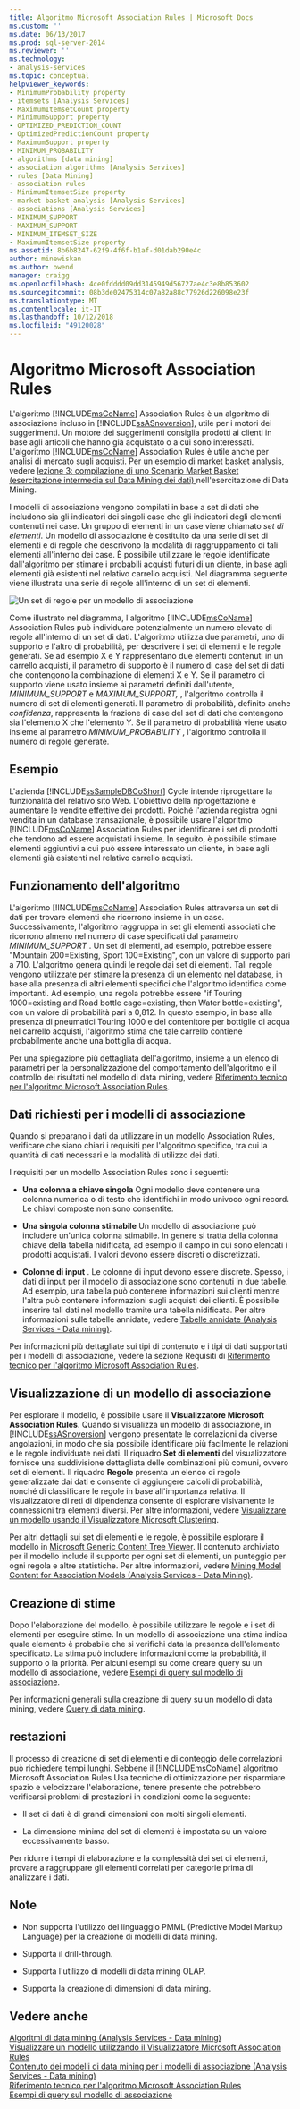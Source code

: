 ```yaml
---
title: Algoritmo Microsoft Association Rules | Microsoft Docs
ms.custom: ''
ms.date: 06/13/2017
ms.prod: sql-server-2014
ms.reviewer: ''
ms.technology:
- analysis-services
ms.topic: conceptual
helpviewer_keywords:
- MinimumProbability property
- itemsets [Analysis Services]
- MaximumItemsetCount property
- MinimumSupport property
- OPTIMIZED_PREDICTION_COUNT
- OptimizedPredictionCount property
- MaximumSupport property
- MINIMUM_PROBABILITY
- algorithms [data mining]
- association algorithms [Analysis Services]
- rules [Data Mining]
- association rules
- MinimumItemsetSize property
- market basket analysis [Analysis Services]
- associations [Analysis Services]
- MINIMUM_SUPPORT
- MAXIMUM_SUPPORT
- MINIMUM_ITEMSET_SIZE
- MaximumItemsetSize property
ms.assetid: 8b6b8247-62f9-4f6f-b1af-d01dab290e4c
author: minewiskan
ms.author: owend
manager: craigg
ms.openlocfilehash: 4ce0fdddd09dd3145949d56727ae4c3e8b853602
ms.sourcegitcommit: 08b3de02475314c07a82a88c77926d226098e23f
ms.translationtype: MT
ms.contentlocale: it-IT
ms.lasthandoff: 10/12/2018
ms.locfileid: "49120028"
---
```

# <a name="microsoft-association-algorithm"></a>Algoritmo Microsoft Association Rules
  L'algoritmo [!INCLUDE[msCoName](../../includes/msconame-md.md)] Association Rules è un algoritmo di associazione incluso in [!INCLUDE[ssASnoversion](../../includes/ssasnoversion-md.md)], utile per i motori dei suggerimenti. Un motore dei suggerimenti consiglia prodotti ai clienti in base agli articoli che hanno già acquistato o a cui sono interessati. L'algoritmo [!INCLUDE[msCoName](../../includes/msconame-md.md)] Association Rules è utile anche per analisi di mercato sugli acquisti. Per un esempio di market basket analysis, vedere [lezione 3: compilazione di uno Scenario Market Basket &#40;esercitazione intermedia sul Data Mining dei dati&#41; ](../../tutorials/lesson-3-building-a-market-basket-scenario-intermediate-data-mining-tutorial.md) nell'esercitazione di Data Mining.  
  
 I modelli di associazione vengono compilati in base a set di dati che includono sia gli indicatori dei singoli case che gli indicatori degli elementi contenuti nei case. Un gruppo di elementi in un case viene chiamato *set di elementi*. Un modello di associazione è costituito da una serie di set di elementi e di regole che descrivono la modalità di raggruppamento di tali elementi all'interno dei case. È possibile utilizzare le regole identificate dall'algoritmo per stimare i probabili acquisti futuri di un cliente, in base agli elementi già esistenti nel relativo carrello acquisti. Nel diagramma seguente viene illustrata una serie di regole all'interno di un set di elementi.  
  
 ![Un set di regole per un modello di associazione](../media/association.gif "un set di regole per un modello di associazione")  
  
 Come illustrato nel diagramma, l'algoritmo [!INCLUDE[msCoName](../../includes/msconame-md.md)] Association Rules può individuare potenzialmente un numero elevato di regole all'interno di un set di dati. L'algoritmo utilizza due parametri, uno di supporto e l'altro di probabilità, per descrivere i set di elementi e le regole generati. Se ad esempio X e Y rappresentano due elementi contenuti in un carrello acquisti, il parametro di supporto è il numero di case del set di dati che contengono la combinazione di elementi X e Y. Se il parametro di supporto viene usato insieme ai parametri definiti dall'utente, *MINIMUM_SUPPORT* e *MAXIMUM_SUPPORT,* , l'algoritmo controlla il numero di set di elementi generati. Il parametro di probabilità, definito anche *confidenza*, rappresenta la frazione di case del set di dati che contengono sia l'elemento X che l'elemento Y. Se il parametro di probabilità viene usato insieme al parametro *MINIMUM_PROBABILITY* , l'algoritmo controlla il numero di regole generate.  
  
## <a name="example"></a>Esempio  
 L'azienda [!INCLUDE[ssSampleDBCoShort](../../includes/sssampledbcoshort-md.md)] Cycle intende riprogettare la funzionalità del relativo sito Web. L'obiettivo della riprogettazione è aumentare le vendite effettive dei prodotti. Poiché l'azienda registra ogni vendita in un database transazionale, è possibile usare l'algoritmo [!INCLUDE[msCoName](../../includes/msconame-md.md)] Association Rules per identificare i set di prodotti che tendono ad essere acquistati insieme. In seguito, è possibile stimare elementi aggiuntivi a cui può essere interessato un cliente, in base agli elementi già esistenti nel relativo carrello acquisti.  
  
## <a name="how-the-algorithm-works"></a>Funzionamento dell'algoritmo  
 L'algoritmo [!INCLUDE[msCoName](../../includes/msconame-md.md)] Association Rules attraversa un set di dati per trovare elementi che ricorrono insieme in un case. Successivamente, l'algoritmo raggruppa in set gli elementi associati che ricorrono almeno nel numero di case specificati dal parametro *MINIMUM_SUPPORT* . Un set di elementi, ad esempio, potrebbe essere "Mountain 200=Existing, Sport 100=Existing", con un valore di supporto pari a 710. L'algoritmo genera quindi le regole dai set di elementi. Tali regole vengono utilizzate per stimare la presenza di un elemento nel database, in base alla presenza di altri elementi specifici che l'algoritmo identifica come importanti. Ad esempio, una regola potrebbe essere "if Touring 1000=existing and Road bottle cage=existing, then Water bottle=existing", con un valore di probabilità pari a 0,812. In questo esempio, in base alla presenza di pneumatici Touring 1000 e del contenitore per bottiglie di acqua nel carrello acquisti, l'algoritmo stima che tale carrello contiene probabilmente anche una bottiglia di acqua.  
  
 Per una spiegazione più dettagliata dell'algoritmo, insieme a un elenco di parametri per la personalizzazione del comportamento dell'algoritmo e il controllo dei risultati nel modello di data mining, vedere [Riferimento tecnico per l'algoritmo Microsoft Association Rules](microsoft-association-algorithm-technical-reference.md).  
  
## <a name="data-required-for-association-models"></a>Dati richiesti per i modelli di associazione  
 Quando si preparano i dati da utilizzare in un modello Association Rules, verificare che siano chiari i requisiti per l'algoritmo specifico, tra cui la quantità di dati necessari e la modalità di utilizzo dei dati.  
  
 I requisiti per un modello Association Rules sono i seguenti:  
  
-   **Una colonna a chiave singola** Ogni modello deve contenere una colonna numerica o di testo che identifichi in modo univoco ogni record. Le chiavi composte non sono consentite.  
  
-   **Una singola colonna stimabile** Un modello di associazione può includere un'unica colonna stimabile. In genere si tratta della colonna chiave della tabella nidificata, ad esempio il campo in cui sono elencati i prodotti acquistati. I valori devono essere discreti o discretizzati.  
  
-   **Colonne di input** . Le colonne di input devono essere discrete. Spesso, i dati di input per il modello di associazione sono contenuti in due tabelle. Ad esempio, una tabella può contenere informazioni sui clienti mentre l'altra può contenere informazioni sugli acquisti dei clienti. È possibile inserire tali dati nel modello tramite una tabella nidificata. Per altre informazioni sulle tabelle annidate, vedere [Tabelle annidate &#40;Analysis Services - Data mining&#41;](nested-tables-analysis-services-data-mining.md).  
  
 Per informazioni più dettagliate sui tipi di contenuto e i tipi di dati supportati per i modelli di associazione, vedere la sezione Requisiti di [Riferimento tecnico per l'algoritmo Microsoft Association Rules](microsoft-association-algorithm-technical-reference.md).  
  
## <a name="viewing-an-association-model"></a>Visualizzazione di un modello di associazione  
 Per esplorare il modello, è possibile usare il **Visualizzatore Microsoft Association Rules**. Quando si visualizza un modello di associazione, in [!INCLUDE[ssASnoversion](../../includes/ssasnoversion-md.md)] vengono presentate le correlazioni da diverse angolazioni, in modo che sia possibile identificare più facilmente le relazioni e le regole individuate nei dati. Il riquadro **Set di elementi** del visualizzatore fornisce una suddivisione dettagliata delle combinazioni più comuni, ovvero set di elementi. Il riquadro **Regole** presenta un elenco di regole generalizzate dai dati e consente di aggiungere calcoli di probabilità, nonché di classificare le regole in base all'importanza relativa. Il visualizzatore di reti di dipendenza consente di esplorare visivamente le connessioni tra elementi diversi. Per altre informazioni, vedere [Visualizzare un modello usando il Visualizzatore Microsoft Clustering](browse-a-model-using-the-microsoft-cluster-viewer.md).  
  
 Per altri dettagli sui set di elementi e le regole, è possibile esplorare il modello in [Microsoft Generic Content Tree Viewer](browse-a-model-using-the-microsoft-generic-content-tree-viewer.md). Il contenuto archiviato per il modello include il supporto per ogni set di elementi, un punteggio per ogni regola e altre statistiche. Per altre informazioni, vedere [Mining Model Content for Association Models &#40;Analysis Services - Data Mining&#41;](mining-model-content-for-association-models-analysis-services-data-mining.md).  
  
## <a name="creating-predictions"></a>Creazione di stime  
 Dopo l'elaborazione del modello, è possibile utilizzare le regole e i set di elementi per eseguire stime. In un modello di associazione una stima indica quale elemento è probabile che si verifichi data la presenza dell'elemento specificato. La stima può includere informazioni come la probabilità, il supporto o la priorità. Per alcuni esempi su come creare query su un modello di associazione, vedere [Esempi di query sul modello di associazione](association-model-query-examples.md).  
  
 Per informazioni generali sulla creazione di query su un modello di data mining, vedere [Query di data mining](data-mining-queries.md).  
  
## <a name="performance"></a>restazioni  
 Il processo di creazione di set di elementi e di conteggio delle correlazioni può richiedere tempi lunghi. Sebbene il [!INCLUDE[msCoName](../../includes/msconame-md.md)] algoritmo Microsoft Association Rules Usa tecniche di ottimizzazione per risparmiare spazio e velocizzare l'elaborazione, tenere presente che potrebbero verificarsi problemi di prestazioni in condizioni come la seguente:  
  
-   Il set di dati è di grandi dimensioni con molti singoli elementi.  
  
-   La dimensione minima del set di elementi è impostata su un valore eccessivamente basso.  
  
 Per ridurre i tempi di elaborazione e la complessità dei set di elementi, provare a raggruppare gli elementi correlati per categorie prima di analizzare i dati.  
  
## <a name="remarks"></a>Note  
  
-   Non supporta l'utilizzo del linguaggio PMML (Predictive Model Markup Language) per la creazione di modelli di data mining.  
  
-   Supporta il drill-through.  
  
-   Supporta l'utilizzo di modelli di data mining OLAP.  
  
-   Supporta la creazione di dimensioni di data mining.  
  
## <a name="see-also"></a>Vedere anche  
 [Algoritmi di data mining &#40;Analysis Services - Data mining&#41;](data-mining-algorithms-analysis-services-data-mining.md)   
 [Visualizzare un modello utilizzando il Visualizzatore Microsoft Association Rules](browse-a-model-using-the-microsoft-association-rules-viewer.md)   
 [Contenuto dei modelli di data mining per i modelli di associazione &#40;Analysis Services - Data mining&#41;](mining-model-content-for-association-models-analysis-services-data-mining.md)   
 [Riferimento tecnico per l'algoritmo Microsoft Association Rules](microsoft-association-algorithm-technical-reference.md)   
 [Esempi di query sul modello di associazione](association-model-query-examples.md)  
  
  
